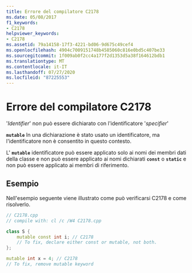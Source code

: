 ```yaml
---
title: Errore del compilatore C2178
ms.date: 05/08/2017
f1_keywords:
- C2178
helpviewer_keywords:
- C2178
ms.assetid: 79a14158-17f3-4221-bd06-9d675c49cef4
ms.openlocfilehash: 4904c7009151748b4585060c816e0bd5c407be33
ms.sourcegitcommit: 1f009ab0f2cc4a177f2d1353d5a38f164612bdb1
ms.translationtype: MT
ms.contentlocale: it-IT
ms.lasthandoff: 07/27/2020
ms.locfileid: "87225553"
---
```

# <a name="compiler-error-c2178"></a>Errore del compilatore C2178

'*Identifier*' non può essere dichiarato con l'identificatore '*specifier*'

**`mutable`** In una dichiarazione è stato usato un identificatore, ma l'identificatore non è consentito in questo contesto.

L' **`mutable`** identificatore può essere applicato solo ai nomi dei membri dati della classe e non può essere applicato ai nomi dichiarati **`const`** o **`static`** e non può essere applicato ai membri di riferimento.

## <a name="example"></a>Esempio

Nell'esempio seguente viene illustrato come può verificarsi C2178 e come risolverlo.

```cpp
// C2178.cpp
// compile with: cl /c /W4 C2178.cpp

class S {
    mutable const int i; // C2178
    // To fix, declare either const or mutable, not both.
};

mutable int x = 4; // C2178
// To fix, remove mutable keyword
```
